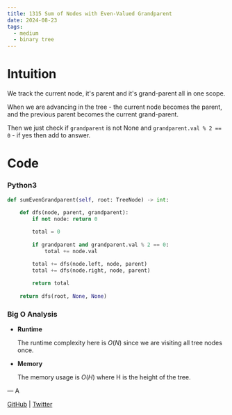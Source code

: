 ```yaml
---
title: 1315 Sum of Nodes with Even-Valued Grandparent
date: 2024-08-23
tags:
  - medium
  - binary tree
---
```


# Intuition

We track the current node, it's parent and it's grand-parent all in one scope.


When we are advancing in the tree - the current node becomes the parent, and the previous parent becomes the current grand-parent.


Then we just check if `grandparent` is not None and `grandparent.val % 2 == 0` - if yes then add to answer.

# Code

### Python3

```python
def sumEvenGrandparent(self, root: TreeNode) -> int:
    
    def dfs(node, parent, grandparent):
        if not node: return 0

        total = 0
        
        if grandparent and grandparent.val % 2 == 0:
            total += node.val
        
        total += dfs(node.left, node, parent)
        total += dfs(node.right, node, parent)

        return total
    
    return dfs(root, None, None)
```

### Big O Analysis

- **Runtime**

  The runtime complexity here is $O(N)$ since we are visiting all tree nodes once.

- **Memory**

  The memory usage is $O(H)$ where H is the height of the tree.

— A

[GitHub](https://github.com/AtharvaKamble) | [Twitter](https://twitter.com/AtharvaKamble07)
